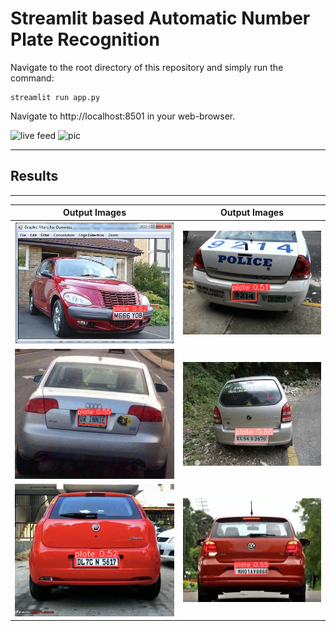 # Streamlit based Automatic Number Plate Recognition

Navigate to the root directory of this repository and simply run the command: 
```
streamlit run app.py
```
Navigate to http://localhost:8501 in your web-browser.

![live feed](https://user-images.githubusercontent.com/29462447/168388224-bd63a5bf-4ef1-4643-93d2-f47c2bd71c18.png)
![pic](https://user-images.githubusercontent.com/29462447/168388233-ba5add0f-2c00-49ed-8f1a-decadaffecd9.png)


------------
## Results 
------------

| **Output Images**  | **Output Images**  |
|---------------------|-----------------------|
| ![pic1](downloads/output_Cars18.png)  | ![pic1](downloads/output_Cars23.png)  |
| ![pic2](downloads/output_Cars65.png)  | ![pic2](downloads/output_Cars78.png)  |
| ![pic3](downloads/output_Cars72.png)  | ![pic3](downloads/output_Cars9.png)  |
```
